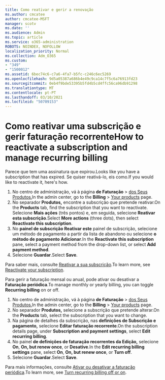```yaml
---
title: Como reativar e gerir a renovação
ms.author: cmcatee
author: cmcatee-MSFT
manager: scotv
ms.date: ''
ms.audience: Admin
ms.topic: article
ms.service: o365-administration
ROBOTS: NOINDEX, NOFOLLOW
localization_priority: Normal
ms.collection: Adm_O365
ms.custom:
- "349"
- "1500012"
ms.assetid: 6bec74c6-c7a6-4fa7-b5fc-c246c6ec5269
ms.openlocfilehash: 9d5a05387a686b4e49c9ca14c7f5c6a76913fd23
ms.sourcegitcommit: 0eb4f9bde53395b5fd4b5cd4ffc56ca96db91298
ms.translationtype: MT
ms.contentlocale: pt-PT
ms.lasthandoff: 03/10/2021
ms.locfileid: "50709153"
---
```

# <a name="how-to-reactivate-a-subscription-and-manage-recurring-billing"></a><span data-ttu-id="b4383-102">Como reativar uma subscrição e gerir faturação recorrente</span><span class="sxs-lookup"><span data-stu-id="b4383-102">How to reactivate a subscription and manage recurring billing</span></span>

<span data-ttu-id="b4383-103">Parece que tem uma assinatura que expirou.</span><span class="sxs-lookup"><span data-stu-id="b4383-103">Looks like you have a subscription that has expired.</span></span> <span data-ttu-id="b4383-104">Se quiser reativá-lo, eis como.</span><span class="sxs-lookup"><span data-stu-id="b4383-104">If you would like to reactivate it, here's how.</span></span>
  
1. <span data-ttu-id="b4383-105">No centro de administração, vá à página **de Faturação**  >  [dos Seus Produtos.](https://go.microsoft.com/fwlink/p/?linkid=842054)</span><span class="sxs-lookup"><span data-stu-id="b4383-105">In the admin center, go to the **Billing** > [Your products](https://go.microsoft.com/fwlink/p/?linkid=842054) page.</span></span>
2. <span data-ttu-id="b4383-106">No separador **Produtos,** encontre a subscrição que pretende reativar.</span><span class="sxs-lookup"><span data-stu-id="b4383-106">On the **Products** tab, find the subscription that you want to reactivate.</span></span> <span data-ttu-id="b4383-107">Selecione **Mais ações** (três pontos) e, em seguida, selecione **Reativar esta subscrição**.</span><span class="sxs-lookup"><span data-stu-id="b4383-107">Select **More actions** (three dots), then select **Reactivate this subscription**.</span></span>
3. <span data-ttu-id="b4383-108">No **painel de subscrição Reativar este** painel de subscrição, selecione um método de pagamento a partir da lista de abandono ou selecione **o método de pagamento Adicionar**.</span><span class="sxs-lookup"><span data-stu-id="b4383-108">In the **Reactivate this subscription** pane, select a payment method from the drop-down list, or select **Add payment method**.</span></span>
4. <span data-ttu-id="b4383-109">Selecione **Guardar**.</span><span class="sxs-lookup"><span data-stu-id="b4383-109">Select **Save**.</span></span>

<span data-ttu-id="b4383-110">Para saber mais, consulte [Reativar a sua subscrição](https://docs.microsoft.com/microsoft-365/commerce/subscriptions/reactivate-your-subscription).</span><span class="sxs-lookup"><span data-stu-id="b4383-110">To learn more, see [Reactivate your subscription](https://docs.microsoft.com/microsoft-365/commerce/subscriptions/reactivate-your-subscription).</span></span>

<span data-ttu-id="b4383-111">Para gerir a faturação mensal ou anual, pode ativar ou desativar a **Faturação periódica**.</span><span class="sxs-lookup"><span data-stu-id="b4383-111">To manage monthly or yearly billing, you can toggle **Recurring billing** on or off.</span></span>
  
1. <span data-ttu-id="b4383-112">No centro de administração, vá à página **de Faturação**  >  [dos Seus Produtos.](https://go.microsoft.com/fwlink/p/?linkid=842054)</span><span class="sxs-lookup"><span data-stu-id="b4383-112">In the admin center, go to the **Billing** > [Your products](https://go.microsoft.com/fwlink/p/?linkid=842054) page.</span></span>
2. <span data-ttu-id="b4383-113">No separador **Produtos,** selecione a subscrição que pretende alterar.</span><span class="sxs-lookup"><span data-stu-id="b4383-113">On the **Products** tab, select the subscription that you want to change.</span></span>
3. <span data-ttu-id="b4383-114">Na página de detalhes da subscrição, nas **definições de Subscrição e pagamento,** selecione **Editar faturação recorrente**.</span><span class="sxs-lookup"><span data-stu-id="b4383-114">On the subscription details page, under **Subscription and payment settings**, select **Edit recurring billing**.</span></span>
4. <span data-ttu-id="b4383-115">No painel **de definições de faturação recorrentes da Edição,** selecione **On**, **On, but renew once**, or **Desative**.</span><span class="sxs-lookup"><span data-stu-id="b4383-115">In the **Edit recurring billing settings** pane, select **On**, **On, but renew once**, or **Turn off**.</span></span>
5. <span data-ttu-id="b4383-116">Selecione **Guardar**.</span><span class="sxs-lookup"><span data-stu-id="b4383-116">Select **Save**.</span></span>

<span data-ttu-id="b4383-117">Para mais informações, consulte [Ativar ou desativar a faturação periódica](https://docs.microsoft.com/microsoft-365/commerce/subscriptions/renew-your-subscription#turn-recurring-billing-off-or-on).</span><span class="sxs-lookup"><span data-stu-id="b4383-117">To learn more, see [Turn recurring billing off or on](https://docs.microsoft.com/microsoft-365/commerce/subscriptions/renew-your-subscription#turn-recurring-billing-off-or-on).</span></span>